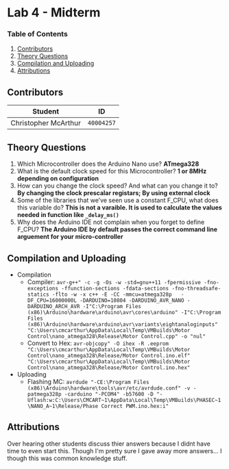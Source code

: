 # Lab 4 - Midterm

### Table of Contents
1. [Contributors](#Contributors)
2. [Theory Questions](#Theory-Questions)
3. [Compilation and Uploading](#Compilation-and-Uploading)
4. [Attributions](#Attributions)

## Contributors
**Student** | **ID**
:---:| ---
Christopher McArthur | `40004257`

## Theory Questions
1. Which Microcontroller does the Arduino Nano use? **ATmega328**
2. What is the default clock speed for this Microcontroller? **1 or 8MHz depending on configuration**
3. How can you change the clock speed? And what can you change it to? **By changing the clock prescalar registars; By using external clock**
4. Some of the libraries that we’ve seen use a constant F_CPU, what does this variable do? **This is not a varaible. It is used to calculate the values needed in function like `_delay_ms()`**
5. Why does the Arduino IDE not complain when you forget to define F_CPU? **The Arduino IDE by default passes the correct command line arguement for your micro-controller**

## Compilation and Uploading
- Compilation
  - Compiler: `avr-g++" -c -g -Os -w -std=gnu++11 -fpermissive -fno-exceptions -ffunction-sections -fdata-sections -fno-threadsafe-statics -flto -w -x c++ -E -CC -mmcu=atmega328p   -DF_CPU=16000000L -DARDUINO=10804 -DARDUINO_AVR_NANO -DARDUINO_ARCH_AVR -I"C:\Program Files (x86)\Arduino\hardware\arduino\avr\cores\arduino" -I"C:\Program Files (x86)\Arduino\hardware\arduino\avr\variants\eightanaloginputs" "C:\Users\cmcarthur\AppData\Local\Temp\VMBuilds\Motor Control\nano_atmega328\Release\Motor Control.cpp" -o "nul"`
  - Convert to Hex: `avr-objcopy" -O ihex -R .eeprom "C:\Users\cmcarthur\AppData\Local\Temp\VMBuilds\Motor Control\nano_atmega328\Release/Motor Control.ino.elf" "C:\Users\cmcarthur\AppData\Local\Temp\VMBuilds\Motor Control\nano_atmega328\Release/Motor Control.ino.hex"`
- Uploading
  - Flashing MC: `avrdude "-CE:\Program Files (x86)\Arduino\hardware\tools\avr/etc/avrdude.conf" -v -patmega328p -carduino "-PCOM4" -b57600 -D "-Uflash:w:C:\Users\CMCART~1\AppData\Local\Temp\VMBuilds\PHASEC~1\NANO_A~1\Release/Phase Correct PWM.ino.hex:i"`

## Attributions
Over hearing other students discuss thier answers because I didnt have time to even start this. Though I'm pretty sure I gave away more answers... I though this was common knowledge stuff.
